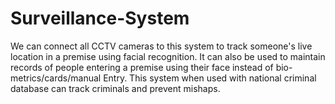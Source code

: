 # Surveillance-System
We can connect all CCTV cameras to this system to track someone's live location in a premise using facial recognition. It can also be used to maintain records of people entering a premise using their face instead of bio-metrics/cards/manual Entry.
This system when used with national criminal database can track criminals and prevent mishaps.
